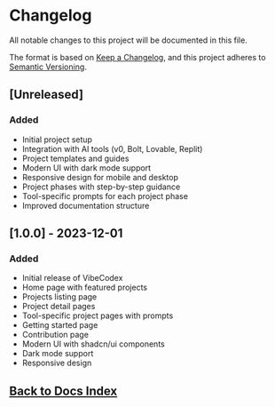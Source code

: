 # Changelog

All notable changes to this project will be documented in this file.

The format is based on [Keep a Changelog](https://keepachangelog.com/en/1.0.0/),
and this project adheres to [Semantic Versioning](https://semver.org/spec/v2.0.0.html).

## [Unreleased]

### Added
- Initial project setup
- Integration with AI tools (v0, Bolt, Lovable, Replit)
- Project templates and guides
- Modern UI with dark mode support
- Responsive design for mobile and desktop
- Project phases with step-by-step guidance
- Tool-specific prompts for each project phase
- Improved documentation structure

## [1.0.0] - 2023-12-01

### Added
- Initial release of VibeCodex
- Home page with featured projects
- Projects listing page
- Project detail pages
- Tool-specific project pages with prompts
- Getting started page
- Contribution page
- Modern UI with shadcn/ui components
- Dark mode support
- Responsive design

## [Back to Docs Index](/docs)
